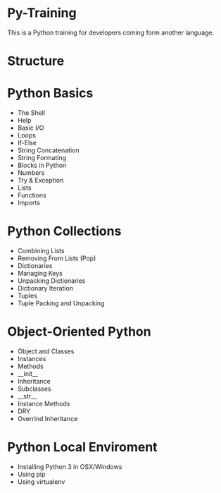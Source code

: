 # Py-Training
This is a Python training for developers coming form another language.

# Structure 

# Python Basics
  * The Shell
  * Help
  * Basic I/O
  * Loops
  * If-Else
  * String Concatenation
  * String Formating
  * Blocks in Python
  * Numbers
  * Try & Exception
  * Lists
  * Functions
  * Imports

# Python Collections
  * Combining Lists
  * Removing From Lists (Pop)
  * Dictionaries
  * Managing Keys
  * Unpacking Dictionaries
  * Dictionary Iteration
  * Tuples
  * Tuple Packing and Unpacking
  
# Object-Oriented Python
  * Object and Classes
  * Instances
  * Methods
  * \_\_init__
  * Inheritance
  * Subclasses
  * \_\_str__
  * Instance Methods
  * DRY
  * Overrind Inheritance
  
# Python Local Enviroment
  * Installing Python 3 in OSX/Windows
  * Using pip
  * Using virtualenv
  
